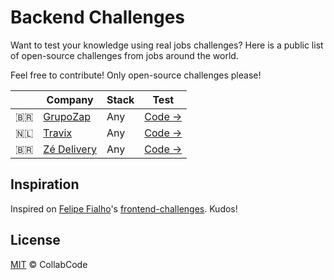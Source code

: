# Backend Challenges

Want to test your knowledge using real jobs challenges? Here is a public list of open-source challenges from jobs around the world.

Feel free to contribute! Only open-source challenges please!

| | Company | Stack | Test
|--|--|--|--
| :brazil: | [GrupoZap](https://www.grupozap.com/) | Any | [Code →](https://github.com/grupozap/code-challenge/blob/master/backend.md)
| :netherlands: | [Travix](https://www.travix.com/) | Any | [Code →](https://github.com/Travix-International/tech-test)
| :brazil: | [Zé Delivery](https://www.ze.delivery/) | Any | [Code →](https://github.com/ZeLabs/code-challenge/blob/master/backend.md)


## Inspiration

Inspired on [Felipe Fialho](https://github.com/felipefialho)'s [frontend-challenges](https://github.com/felipefialho/frontend-challenges). Kudos!

## License

[MIT](/license) &copy; CollabCode

